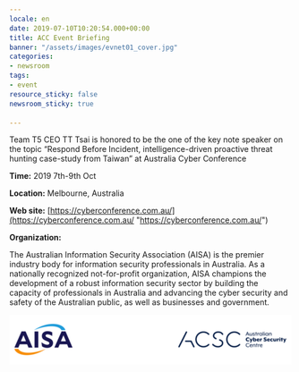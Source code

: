 ```yaml
---
locale: en
date: 2019-07-10T10:20:54.000+00:00
title: ACC Event Briefing
banner: "/assets/images/evnet01_cover.jpg"
categories:
- newsroom
tags:
- event
resource_sticky: false
newsroom_sticky: true

---
```

Team T5 CEO TT Tsai is honored to be the one of the key note speaker on the topic “Respond Before Incident, intelligence-driven proactive threat hunting case-study from Taiwan” at Australia Cyber Conference

**Time:** 2019 7th-9th Oct

**Location:** Melbourne, Australia

**Web site:** [https://cyberconference.com.au/](https://cyberconference.com.au/ "https://cyberconference.com.au/")

**Organization:**

The Australian Information Security Association (AISA) is the premier industry body for information security professionals in Australia. As a nationally recognized not-for-profit organization, AISA champions the development of a robust information security sector by building the capacity of professionals in Australia and advancing the cyber security and safety of the Australian public, as well as businesses and government.

![](/assets/images/acc.png)
